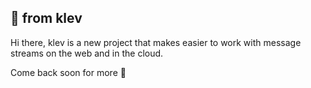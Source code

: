 [//]: # ({"title": "&#128075; klev", "date": "2022-12-04"})

&#128075; from klev
---------------------

Hi there, klev is a new project that makes easier to work with message streams on the web and in the cloud.

Come back soon for more &#128075;
